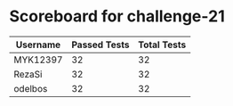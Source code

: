 # Scoreboard for challenge-21
| Username   | Passed Tests | Total Tests |
|------------|--------------|-------------|
| MYK12397 | 32 | 32 |
| RezaSi | 32 | 32 |
| odelbos | 32 | 32 |
